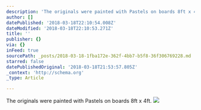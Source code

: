 ```yaml
---
description: 'The originals were painted with Pastels on boards 8ft x 4ft. '
author: []
datePublished: '2018-03-18T22:10:54.008Z'
dateModified: '2018-03-18T22:10:53.271Z'
title: ''
publisher: {}
via: {}
inFeed: true
sourcePath: _posts/2018-03-18-1fba172e-362f-4bb7-b5f8-36f306769228.md
starred: false
datePublishedOriginal: '2018-03-18T21:53:57.805Z'
_context: 'http://schema.org'
_type: Article

---
```

The originals were painted with Pastels on boards 8ft x 4ft. ![](https://the-grid-user-content.s3-us-west-2.amazonaws.com/c2180fa8-0ffa-4509-a155-9d6c3693eb17.jpg)